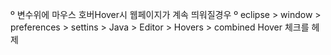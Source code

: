 º 변수위에 마우스 호버Hover시 웹페이지가 계속 띄워질경우
º eclipse > window > preferences > settins > Java > Editor > Hovers > combined Hover 체크를 헤제
